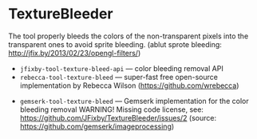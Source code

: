 # TextureBleeder
The tool properly bleeds the colors of the non-transparent pixels into the transparent ones to avoid sprite bleeding.
(ablut sprote bleeding: http://jfix.by/2013/02/23/opengl-filters/)
+ `jfixby-tool-texture-bleed-api` — color bleeding removal API
+ `rebecca-tool-texture-bleed` — super-fast free open-source implementation by Rebecca Wilson (https://github.com/wrebecca)
- `gemserk-tool-texture-bleed` — Gemserk implementation for the color bleeding removal WARNING! Missing code license, see: https://github.com/JFixby/TextureBleeder/issues/2 (source: https://github.com/gemserk/imageprocessing)
